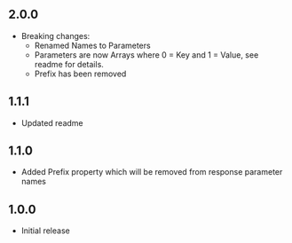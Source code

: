 ## 2.0.0
* Breaking changes: 
    * Renamed Names to Parameters
    * Parameters are now Arrays where 0 = Key and 1 = Value, see readme for details.
    * Prefix has been removed

## 1.1.1
* Updated readme

## 1.1.0
* Added Prefix property which will be removed from response parameter names

## 1.0.0
* Initial release
